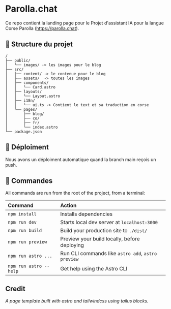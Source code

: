 # Parolla.chat

Ce repo contient la landing page pour le Projet d'assistant IA pour la langue Corse Parolla (https://parolla.chat).

## 📂 Structure du projet

```
/
├── public/
│   └── images/ -> les images pour le blog
├── src/
│   ├── content/ -> le contenue pour le blog
│   ├── assets/  -> toutes les images
│   ├── components/
│   │   └── Card.astro
│   ├── layouts/
│   │   └── Layout.astro
│   ├── i18n/
│   │   └── ui.ts -> Contient le text et sa traduction en corse
│   └── pages/
│       ├── blog/
│       ├── co/
│       ├── fr/
│       └── index.astro
└── package.json
```

## 🚀 Déploiment

Nous avons un déploiment automatique quand la branch main reçois un push. 


## 🧞 Commandes

All commands are run from the root of the project, from a terminal:

| Command                | Action                                             |
| :--------------------- | :------------------------------------------------- |
| `npm install`          | Installs dependencies                              |
| `npm run dev`          | Starts local dev server at `localhost:3000`        |
| `npm run build`        | Build your production site to `./dist/`            |
| `npm run preview`      | Preview your build locally, before deploying       |
| `npm run astro ...`    | Run CLI commands like `astro add`, `astro preview` |
| `npm run astro --help` | Get help using the Astro CLI                       |

## Credit
_A page template built with astro and tailwindcss using tailus blocks._